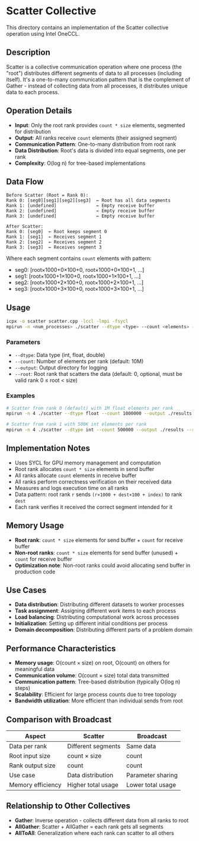 # Scatter Collective

This directory contains an implementation of the Scatter collective operation using Intel OneCCL.

## Description

Scatter is a collective communication operation where one process (the "root") distributes different segments of data to all processes (including itself). It's a one-to-many communication pattern that is the complement of Gather - instead of collecting data from all processes, it distributes unique data to each process.

## Operation Details

- **Input**: Only the root rank provides `count * size` elements, segmented for distribution
- **Output**: All ranks receive `count` elements (their assigned segment)
- **Communication Pattern**: One-to-many distribution from root rank
- **Data Distribution**: Root's data is divided into equal segments, one per rank
- **Complexity**: O(log n) for tree-based implementations

## Data Flow

```
Before Scatter (Root = Rank 0):
Rank 0: [seg0][seg1][seg2][seg3]  ← Root has all data segments
Rank 1: [undefined]               ← Empty receive buffer
Rank 2: [undefined]               ← Empty receive buffer  
Rank 3: [undefined]               ← Empty receive buffer

After Scatter:
Rank 0: [seg0]  ← Root keeps segment 0
Rank 1: [seg1]  ← Receives segment 1
Rank 2: [seg2]  ← Receives segment 2
Rank 3: [seg3]  ← Receives segment 3
```

Where each segment contains `count` elements with pattern:
- seg0: [root×1000+0×100+0, root×1000+0×100+1, ...]
- seg1: [root×1000+1×100+0, root×1000+1×100+1, ...]
- seg2: [root×1000+2×100+0, root×1000+2×100+1, ...]
- seg3: [root×1000+3×100+0, root×1000+3×100+1, ...]

## Usage

```bash
icpx -o scatter scatter.cpp -lccl -lmpi -fsycl
mpirun -n <num_processes> ./scatter --dtype <type> --count <elements> --output <dir> --root <root_rank>
```

### Parameters

- `--dtype`: Data type (int, float, double)
- `--count`: Number of elements per rank (default: 10M)
- `--output`: Output directory for logging
- `--root`: Root rank that scatters the data (default: 0, optional, must be valid rank 0 ≤ root < size)

### Examples

```bash
# Scatter from rank 0 (default) with 1M float elements per rank
mpirun -n 4 ./scatter --dtype float --count 1000000 --output ./results

# Scatter from rank 1 with 500K int elements per rank
mpirun -n 4 ./scatter --dtype int --count 500000 --output ./results --root 1
```

## Implementation Notes

- Uses SYCL for GPU memory management and computation
- Root rank allocates `count * size` elements in send buffer
- All ranks allocate `count` elements in receive buffer
- All ranks perform correctness verification on their received data
- Measures and logs execution time on all ranks
- Data pattern: root rank `r` sends `(r×1000 + dest×100 + index)` to rank `dest`
- Each rank verifies it received the correct segment intended for it

## Memory Usage

- **Root rank**: `count * size` elements for send buffer + `count` for receive buffer
- **Non-root ranks**: `count * size` elements for send buffer (unused) + `count` for receive buffer
- **Optimization note**: Non-root ranks could avoid allocating send buffer in production code

## Use Cases

- **Data distribution**: Distributing different datasets to worker processes
- **Task assignment**: Assigning different work items to each process
- **Load balancing**: Distributing computational work across processes
- **Initialization**: Setting up different initial conditions per process
- **Domain decomposition**: Distributing different parts of a problem domain

## Performance Characteristics

- **Memory usage**: O(count × size) on root, O(count) on others for meaningful data
- **Communication volume**: O(count × size) total data transmitted
- **Communication pattern**: Tree-based distribution (typically O(log n) steps)
- **Scalability**: Efficient for large process counts due to tree topology
- **Bandwidth utilization**: More efficient than individual sends from root

## Comparison with Broadcast

| Aspect | Scatter | Broadcast |
|--------|---------|-----------|
| Data per rank | Different segments | Same data |
| Root input size | count × size | count |
| Rank output size | count | count |
| Use case | Data distribution | Parameter sharing |
| Memory efficiency | Higher total usage | Lower total usage |

## Relationship to Other Collectives

- **Gather**: Inverse operation - collects different data from all ranks to root
- **AllGather**: Scatter + AllGather = each rank gets all segments
- **AllToAll**: Generalization where each rank can scatter to all others
